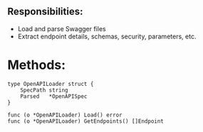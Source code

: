 ## Responsibilities:
*	Load and parse Swagger files
*	Extract endpoint details, schemas, security, parameters, etc.

# Methods:
```golang
type OpenAPILoader struct {
    SpecPath string
    Parsed   *OpenAPISpec
}

func (o *OpenAPILoader) Load() error
func (o *OpenAPILoader) GetEndpoints() []Endpoint
```